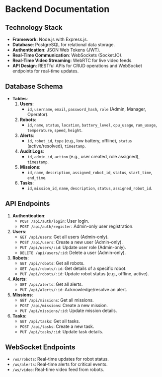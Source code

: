 # Backend Documentation

## Technology Stack
- **Framework**: Node.js with Express.js.
- **Database**: PostgreSQL for relational data storage.
- **Authentication**: JSON Web Tokens (JWT).
- **Real-Time Communication**: WebSockets (Socket.IO).
- **Real-Time Video Streaming**: WebRTC for live video feeds.
- **API Design**: RESTful APIs for CRUD operations and WebSocket endpoints for real-time updates.

## Database Schema
- **Tables**:
  1. **Users**:
     - `id`, `username`, `email`, `password_hash`, `role` (Admin, Manager, Operator).
  2. **Robots**:
     - `id`, `name`, `status`, `location`, `battery_level`, `cpu_usage`, `ram_usage`, `temperature`, `speed`, `height`.
  3. **Alerts**:
     - `id`, `robot_id`, `type` (e.g., low battery, offline), `status` (active/resolved), `timestamp`.
  4. **Audit Logs**:
     - `id`, `admin_id`, `action` (e.g., user created, role assigned), `timestamp`.
  5. **Missions**:
     - `id`, `name`, `description`, `assigned_robot_id`, `status`, `start_time`, `end_time`.
  6. **Tasks**:
     - `id`, `mission_id`, `name`, `description`, `status`, `assigned_robot_id`.

## API Endpoints
1. **Authentication**:
   - `POST /api/auth/login`: User login.
   - `POST /api/auth/register`: Admin-only user registration.
2. **Users**:
   - `GET /api/users`: Get all users (Admin-only).
   - `POST /api/users`: Create a new user (Admin-only).
   - `PUT /api/users/:id`: Update user role (Admin-only).
   - `DELETE /api/users/:id`: Delete a user (Admin-only).
3. **Robots**:
   - `GET /api/robots`: Get all robots.
   - `GET /api/robots/:id`: Get details of a specific robot.
   - `PUT /api/robots/:id`: Update robot status (e.g., offline, active).
4. **Alerts**:
   - `GET /api/alerts`: Get all alerts.
   - `PUT /api/alerts/:id`: Acknowledge/resolve an alert.
5. **Missions**:
   - `GET /api/missions`: Get all missions.
   - `POST /api/missions`: Create a new mission.
   - `PUT /api/missions/:id`: Update mission details.
6. **Tasks**:
   - `GET /api/tasks`: Get all tasks.
   - `POST /api/tasks`: Create a new task.
   - `PUT /api/tasks/:id`: Update task details.

## WebSocket Endpoints
- `/ws/robots`: Real-time updates for robot status.
- `/ws/alerts`: Real-time alerts for critical events.
- `/ws/video`: Real-time video feed from robots.